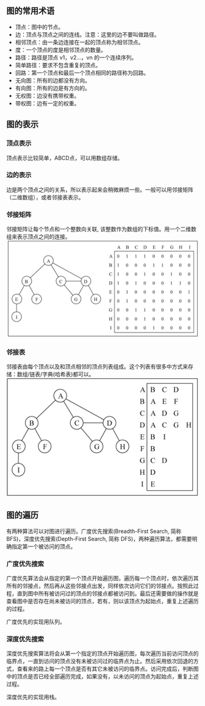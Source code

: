 ## 图的常用术语
* 顶点：图中的节点。
* 边：顶点与顶点之间的连线。注意：这里的边不要叫做路径。
* 相邻顶点：由一条边连接在一起的顶点称为相邻顶点。
* 度：一个顶点的度是相邻顶点的数量。
* 路径：路径是顶点 v1，v2...，vn 的一个连续序列。
* 简单路径：要求不包含重复的顶点。
* 回路：第一个顶点和最后一个顶点相同的路径称为回路。
* 无向图：所有的边都没有方向。
* 有向图：所有的边是有方向的。
* 无权图：边没有携带权重。
* 带权图：边有一定的权重。

## 图的表示
### 顶点表示
顶点表示比较简单，ABCD点，可以用数组存储。

### 边的表示
边是两个顶点之间的关系，所以表示起来会稍微麻烦一些。一般可以用邻接矩阵（二维数组），或者邻接表表示。

### 邻接矩阵
邻接矩阵让每个节点和一个整数向关联, 该整数作为数组的下标值。用一个二维数组来表示顶点之间的连接。
![邻接矩阵](https://raw.githubusercontent.com/LiShuxue/blog-article/master/数据结构与算法/linjiejuzhen.png)

### 邻接表
邻接表由每个顶点以及和顶点相邻的顶点列表组成。这个列表有很多中方式来存储：数组/链表/字典(哈希表)都可以。
![邻接表](https://raw.githubusercontent.com/LiShuxue/blog-article/master/数据结构与算法/linjiebiao.png)

## 图的遍历
有两种算法可以对图进行遍历。广度优先搜索(Breadth-First Search, 简称 BFS)，深度优先搜索(Depth-First Search, 简称 DFS)，两种遍历算法，都需要明确指定第一个被访问的顶点。

### 广度优先搜索
广度优先算法会从指定的第一个顶点开始遍历图，遍历每一个顶点时，依次遍历其所有的邻接点，然后再从这些邻接点出发，同样依次访问它们的邻接点。按照此过程，直到图中所有被访问过的顶点的邻接点都被访问到。最后还需要做的操作就是查看图中是否存在尚未被访问的顶点，若有，则以该顶点为起始点，重复上述遍历的过程。

广度优先的实现用队列。

### 深度优先搜索
深度优先搜索算法将会从第一个指定的顶点开始遍历图，每次遍历当前访问顶点的临界点，一直到访问的顶点没有未被访问过的临界点为止。然后采用依次回退的方式，查看来的路上每一个顶点是否有其它未被访问的临界点。访问完成后，判断图中的顶点是否已经全部遍历完成，如果没有，以未访问的顶点为起始点，重复上述过程。

深度优先的实现用栈。
